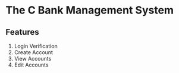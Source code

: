 # The C Bank Management System

## Features
1. Login Verification
2. Create Account
3. View Accounts 
4. Edit Accounts
